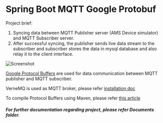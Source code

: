 # Spring Boot MQTT Google Protobuf

Project brief:
1. Syncing data between MQTT Publisher server (AMS Device simulator) and MQTT Subscriber server.
2. After successful syncing, the publisher sends live data stream to the subscriber and subscriber stores the data in mysql database and also relay it to the client interface. 

![Screenshot](https://github.com/pinakjakhr/springboot-MQTT-google-protobuf-mysql/blob/master/0.%20Documents/MQTT.jpg)

[Google Protocol Buffers](https://developers.google.com/protocol-buffers/docs/javatutorial) are used for data communication between MQTT publisher and MQTT subscriber.

VerneMQ is used as MQTT broker, please refer [installation doc](https://docs.vernemq.com/installation/debian_and_ubuntu)

To compile Protocol Buffers using Maven, please refer [this article](https://dzone.com/articles/compile-protocol-buffers-using-maven)

##### _For further documentation regarding project, please refer Documents folder._
